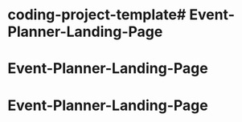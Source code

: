 # coding-project-template# Event-Planner-Landing-Page
# Event-Planner-Landing-Page
# Event-Planner-Landing-Page
